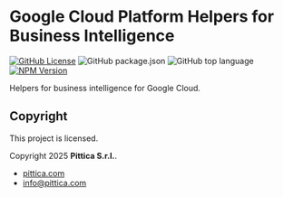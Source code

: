 # Google Cloud Platform Helpers for Business Intelligence

[![GitHub License](https://img.shields.io/github/license/pittica/google-business-intelligence-helpers)](https://github.com/pittica/google-business-intelligence-helpers/tree/main?tab=Apache-2.0-1-ov-file#readme)
![GitHub package.json](https://img.shields.io/github/package-json/version/pittica/google-business-intelligence-helpers)
![GitHub top language](https://img.shields.io/github/languages/top/pittica/google-business-intelligence-helpers)
[![NPM Version](https://img.shields.io/npm/v/%40pittica%2Fgoogle-business-intelligence-helpers)](https://www.npmjs.com/package/@pittica/google-business-intelligence-helpers)

Helpers for business intelligence for Google Cloud.

## Copyright

This project is licensed.

Copyright 2025 **Pittica S.r.l.**.

- [pittica.com](https://pittica.com)
- [info@pittica.com](mailto:info@pittica.com)
